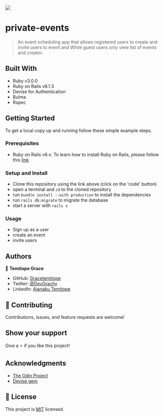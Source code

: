 ![](https://img.shields.io/badge/Microverse-blueviolet)

# private-events

> An event scheduling app that allows registered users to create and invite users to event and  While guest users only view list of events and creator.

## Built With

- Ruby v3.0.0
- Ruby on Rails v6.1.3
- Devise for Authentication
- Bulma
- Rspec

## Getting Started

To get a local copy up and running follow these simple example steps.

### Prerequisites

- Ruby on Rails v6.x. To learn how to install Ruby on Rails, please follow this [link](https://guides.rubyonrails.org/getting_started.html)

### Setup and Install

- Clone this repository using the link above (click on the 'code' button)
- open a terminal and `cd` to the cloned repository
- run `bundle install --with production` to install the dependencies
- run `rails db:migrate` to migrate the database
- start a server with `rails s`

### Usage

- Sign up as a user
- create an event
- invite users

## Authors

👤 **Temitope Grace**

- GitHub: [Gracetemitope](https://github.com/gracetemitope)
- Twitter: [@DevGrachy](https://twitter.com/devgrachy)
- LinkedIn: [Ajanaku Temitope](https://www.linkedin.com/in/ajanaku-temitope/)

## 🤝 Contributing

Contributions, issues, and feature requests are welcome!


## Show your support

Give a ⭐️ if you like this project!

## Acknowledgments

- [The Odin Project](https://www.theodinproject.com/paths/full-stack-ruby-on-rails/courses/ruby-on-rails/lessons/associations)
- [Devise gem](https://github.com/heartcombo/devise)


## 📝 License

This project is [MIT](LICENSE) licensed.
